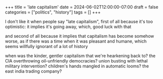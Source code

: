 +++
title = 'late capitalism'
date = 2024-06-02T12:00:00-07:00
draft = false
categories = ["politics", "history"]
tags = []
+++

I don't like it when people say "late capitalism", first of all because it's too optimistic: it implies it's going away, which, good luck with that

and second of all because it implies that capitalism has become somehow worse, as if there was a time when it was pleasant and humane, which seems willfully ignorant of a lot of history

when was the kinder, gentler capitalism that we're hearkening back to? the CIA overthrowing oil-unfriendly democracies? union busting with lethal military intervention? children's hands mangled in automatic looms? the east india trading company?